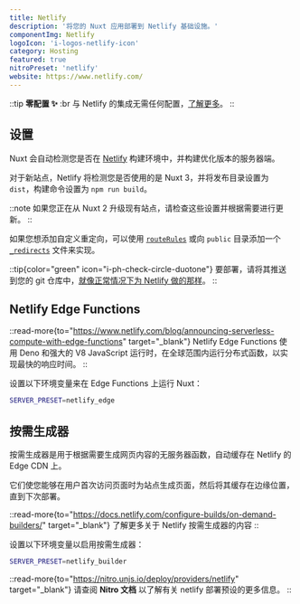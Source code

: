 ```yaml
---
title: Netlify
description: '将您的 Nuxt 应用部署到 Netlify 基础设施。'
componentImg: Netlify
logoIcon: 'i-logos-netlify-icon'
category: Hosting
featured: true
nitroPreset: 'netlify'
website: https://www.netlify.com/
---
```


::tip
**零配置 ✨**
:br
与 Netlify 的集成无需任何配置，[了解更多](https://nitro.unjs.io/deploy#zero-config-providers)。
::

## 设置

Nuxt 会自动检测您是否在 [Netlify](https://www.netlify.com) 构建环境中，并构建优化版本的服务器端。

对于新站点，Netlify 将检测您是否使用的是 Nuxt 3，并将发布目录设置为 `dist`，构建命令设置为 `npm run build`。

::note
如果您正在从 Nuxt 2 升级现有站点，请检查这些设置并根据需要进行更新。
::

如果您想添加自定义重定向，可以使用 [`routeRules`](/docs/guide/concepts/rendering#hybrid-rendering) 或向 `public` 目录添加一个 [`_redirects`](https://docs.netlify.com/routing/redirects/#syntax-for-the-redirects-file) 文件来实现。

::tip{color="green" icon="i-ph-check-circle-duotone"}
要部署，请将其推送到您的 git 仓库中，[就像正常情况下为 Netlify 做的那样](https://docs.netlify.com/configure-builds/get-started/)。
::

## Netlify Edge Functions

::read-more{to="https://www.netlify.com/blog/announcing-serverless-compute-with-edge-functions" target="_blank"}
Netlify Edge Functions 使用 Deno 和强大的 V8 JavaScript 运行时，在全球范围内运行分布式函数，以实现最快的响应时间。
::

设置以下环境变量来在 Edge Functions 上运行 Nuxt：

```bash
SERVER_PRESET=netlify_edge
```

## 按需生成器

按需生成器是用于根据需要生成网页内容的无服务器函数，自动缓存在 Netlify 的 Edge CDN 上。

它们使您能够在用户首次访问页面时为站点生成页面，然后将其缓存在边缘位置，直到下次部署。

::read-more{to="https://docs.netlify.com/configure-builds/on-demand-builders/" target="_blank"}
了解更多关于 Netlify 按需生成器的内容
::

设置以下环境变量以启用按需生成器：

```bash
SERVER_PRESET=netlify_builder
```

::read-more{to="https://nitro.unjs.io/deploy/providers/netlify" target="_blank"}
请查阅 **Nitro 文档** 以了解有关 netlify 部署预设的更多信息。
::
